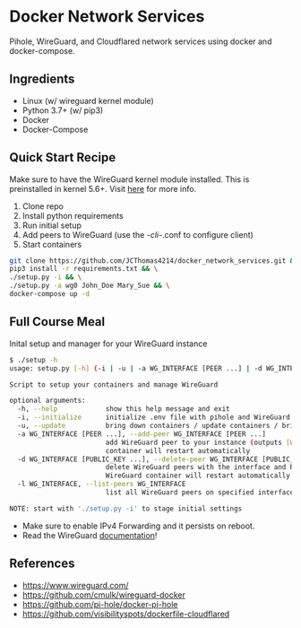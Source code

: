 # Docker Network Services
Pihole, WireGuard, and Cloudflared network services using docker and docker-compose.

## Ingredients

- Linux (w/ wireguard kernel module)
- Python 3.7+ (w/ pip3)
- Docker 
- Docker-Compose

## Quick Start Recipe

Make sure to have the WireGuard kernel module installed. This is preinstalled in kernel 5.6+. Visit [here](https://www.wireguard.com/install/) for more info.

1. Clone repo
2. Install python requirements 
3. Run initial setup
4. Add peers to WireGuard (use the *-cli-*.conf to configure client)
5. Start containers

```sh
git clone https://github.com/JCThomas4214/docker_network_services.git && cd docker_network_services && \
pip3 install -r requirements.txt && \
./setup.py -i && \
./setup.py -a wg0 John_Doe Mary_Sue && \
docker-compose up -d
```

## Full Course Meal

Inital setup and manager for your WireGuard instance
```sh
$ ./setup -h
usage: setup.py [-h] (-i | -u | -a WG_INTERFACE [PEER ...] | -d WG_INTERFACE [PUBLIC_KEY ...] | -l WG_INTERFACE)

Script to setup your containers and manage WireGuard

optional arguments:
  -h, --help            show this help message and exit
  -i, --initialize      initialize .env file with pihole and WireGuard settings
  -u, --update          bring down containers / update containers / bring containers back up
  -a WG_INTERFACE [PEER ...], --add-peer WG_INTERFACE [PEER ...]
                        add WireGuard peer to your instance (outputs [WG_INTERFACE]-cli-[PEER].conf) the WireGuard
                        container will restart automatically
  -d WG_INTERFACE [PUBLIC_KEY ...], --delete-peer WG_INTERFACE [PUBLIC_KEY ...]
                        delete WireGuard peers with the interface and PublicKeys listed with --list-peers the
                        WireGuard container will restart automatically
  -l WG_INTERFACE, --list-peers WG_INTERFACE
                        list all WireGuard peers on specified interface

NOTE: start with './setup.py -i' to stage initial settings
```

- Make sure to enable IPv4 Forwarding and it persists on reboot.
- Read the WireGuard [documentation](https://www.wireguard.com/)!

## References
- https://www.wireguard.com/
- https://github.com/cmulk/wireguard-docker
- https://github.com/pi-hole/docker-pi-hole
- https://github.com/visibilityspots/dockerfile-cloudflared
